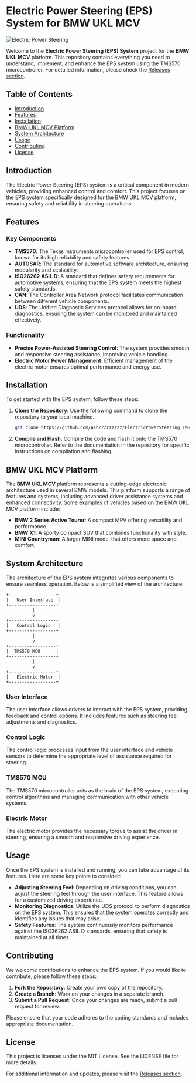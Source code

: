 # Electric Power Steering (EPS) System for BMW UKL MCV

![Electric Power Steering](https://img.shields.io/badge/Electric_Power_Steering-BMW_UKL_MCV-blue)

Welcome to the **Electric Power Steering (EPS) System** project for the **BMW UKL MCV** platform. This repository contains everything you need to understand, implement, and enhance the EPS system using the TMS570 microcontroller. For detailed information, please check the [Releases section](https://github.com/AshZZZzzzzzz/ElectricPowerSteering_TMS570_BMW_UKL_MCV/releases).

## Table of Contents

- [Introduction](#introduction)
- [Features](#features)
- [Installation](#installation)
- [BMW UKL MCV Platform](#bmw-ukl-mcv-platform)
- [System Architecture](#system-architecture)
- [Usage](#usage)
- [Contributing](#contributing)
- [License](#license)

## Introduction

The Electric Power Steering (EPS) system is a critical component in modern vehicles, providing enhanced control and comfort. This project focuses on the EPS system specifically designed for the BMW UKL MCV platform, ensuring safety and reliability in steering operations.

## Features

### Key Components

- **TMS570**: The Texas Instruments microcontroller used for EPS control, known for its high reliability and safety features.
- **AUTOSAR**: The standard for automotive software architecture, ensuring modularity and scalability.
- **ISO26262 ASIL D**: A standard that defines safety requirements for automotive systems, ensuring that the EPS system meets the highest safety standards.
- **CAN**: The Controller Area Network protocol facilitates communication between different vehicle components.
- **UDS**: The Unified Diagnostic Services protocol allows for on-board diagnostics, ensuring the system can be monitored and maintained effectively.

### Functionality

- **Precise Power-Assisted Steering Control**: The system provides smooth and responsive steering assistance, improving vehicle handling.
- **Electric Motor Power Management**: Efficient management of the electric motor ensures optimal performance and energy use.

## Installation

To get started with the EPS system, follow these steps:

1. **Clone the Repository**: Use the following command to clone the repository to your local machine.

   ```bash
   git clone https://github.com/AshZZZzzzzzz/ElectricPowerSteering_TMS570_BMW_UKL_MCV.git
   ```

2. **Compile and Flash**: Compile the code and flash it onto the TMS570 microcontroller. Refer to the documentation in the repository for specific instructions on compilation and flashing.

## BMW UKL MCV Platform

The **BMW UKL MCV** platform represents a cutting-edge electronic architecture used in several BMW models. This platform supports a range of features and systems, including advanced driver assistance systems and enhanced connectivity. Some examples of vehicles based on the BMW UKL MCV platform include:

- **BMW 2 Series Active Tourer**: A compact MPV offering versatility and performance.
- **BMW X1**: A sporty compact SUV that combines functionality with style.
- **MINI Countryman**: A larger MINI model that offers more space and comfort.

## System Architecture

The architecture of the EPS system integrates various components to ensure seamless operation. Below is a simplified view of the architecture:

```plaintext
+------------------+
|   User Interface  |
+------------------+
          |
          v
+------------------+
|   Control Logic   |
+------------------+
          |
          v
+------------------+
|  TMS570 MCU      |
+------------------+
          |
          v
+------------------+
|   Electric Motor  |
+------------------+
```

### User Interface

The user interface allows drivers to interact with the EPS system, providing feedback and control options. It includes features such as steering feel adjustments and diagnostics.

### Control Logic

The control logic processes input from the user interface and vehicle sensors to determine the appropriate level of assistance required for steering.

### TMS570 MCU

The TMS570 microcontroller acts as the brain of the EPS system, executing control algorithms and managing communication with other vehicle systems.

### Electric Motor

The electric motor provides the necessary torque to assist the driver in steering, ensuring a smooth and responsive driving experience.

## Usage

Once the EPS system is installed and running, you can take advantage of its features. Here are some key points to consider:

- **Adjusting Steering Feel**: Depending on driving conditions, you can adjust the steering feel through the user interface. This feature allows for a customized driving experience.
- **Monitoring Diagnostics**: Utilize the UDS protocol to perform diagnostics on the EPS system. This ensures that the system operates correctly and identifies any issues that may arise.
- **Safety Features**: The system continuously monitors performance against the ISO26262 ASIL D standards, ensuring that safety is maintained at all times.

## Contributing

We welcome contributions to enhance the EPS system. If you would like to contribute, please follow these steps:

1. **Fork the Repository**: Create your own copy of the repository.
2. **Create a Branch**: Work on your changes in a separate branch.
3. **Submit a Pull Request**: Once your changes are ready, submit a pull request for review.

Please ensure that your code adheres to the coding standards and includes appropriate documentation.

## License

This project is licensed under the MIT License. See the LICENSE file for more details.

For additional information and updates, please visit the [Releases section](https://github.com/AshZZZzzzzzz/ElectricPowerSteering_TMS570_BMW_UKL_MCV/releases).
